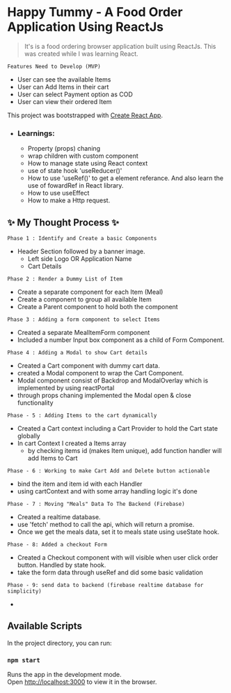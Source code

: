 # Happy Tummy - A Food Order Application Using ReactJs

> It's is a food ordering browser application built using ReactJs. This was created while I was learning React.

```
Features Need to Develop (MVP)
```
+ User can see the available Items
+ User can Add Items in their cart
+ User can select Payment option as COD
+ User can view their ordered Item

This project was bootstrapped with [Create React App](https://github.com/facebook/create-react-app).

+ ### Learnings:
    + Property (props) chaning
    + wrap children with custom component
    + How to manage state using React context
    + use of state hook 'useReducer()'
    + How to use 'useRef()' to get a element referance. And also learn the use of fowardRef in React library.
    + How to use useEffect
    + How to make a Http request.
## ✨ My Thought Process ✨

```
Phase 1 : Identify and Create a basic Components
```
+ Header Section followed by a banner image.
    + Left side Logo OR Application Name
    + Cart Details

```
Phase 2 : Render a Dummy List of Item 
```
+ Create a separate component for each Item (Meal)
+ Create a component to group all available Item 
+ Create a Parent component to hold both the component

```
Phase 3 : Adding a form component to select Items
```
+ Created a separate MealItemForm component
+ Included a number Input box component as a child of Form Component.

```
Phase 4 : Adding a Modal to show Cart details
```
+ Created a Cart component with dummy cart data.
+ created a Modal component to wrap the Cart Component.
+ Modal component consist of Backdrop and ModalOverlay which is implemented by using reactPortal
+ through props chaning implemented the Modal open & close functionality

```
Phase - 5 : Adding Items to the cart dynamically
```
+ Created a Cart context including a Cart Provider to hold the Cart state globally
+ In cart Context I created a Items array
    + by checking items id (makes Item unique), add function handler will add Items to Cart


```
Phase - 6 : Working to make Cart Add and Delete button actionable
```
+ bind the item and item id with each Handler
+ using cartContext and with some array handling logic it's done


```
Phase - 7 : Moving "Meals" Data To The Backend (Firebase)
```
+ Created a realtime database.
+ use 'fetch' method to call the api, which will return a promise. 
+ Once we get the meals data, set it to meals state using useState hook.

```
Phase - 8: Added a checkout Form
```
+ Created a Checkout component with will visible when user click order button. Handled by state hook.
+ take the form data through useRef and did some basic validation

```
Phase - 9: send data to backend (firebase realtime database for simplicity)
```
+ 

## Available Scripts

In the project directory, you can run:

### `npm start`

Runs the app in the development mode.\
Open [http://localhost:3000](http://localhost:3000) to view it in the browser.
